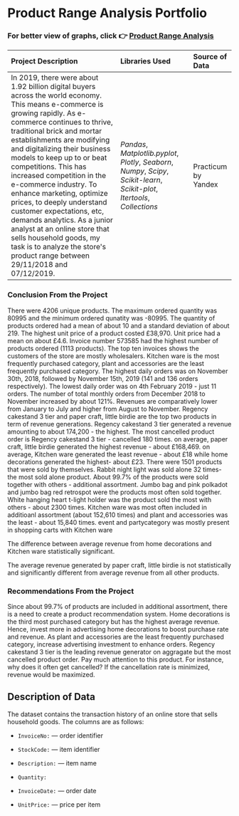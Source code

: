 # Product Range Analysis Portfolio

### For better view of graphs, click 👉 [Product Range Analysis](https://nbviewer.jupyter.org/github/Emmanuel-Nti/product_range_analysis/blob/master/final_project_e_nti.ipynb)


| Project Description | Libraries Used | Source of Data |
| :---------------------- | :---------------------- | :---------------------- | 
|In 2019, there were about 1.92 billion digital buyers across the world economy. This means e-commerce is growing rapidly. As e-commerce continues to thrive, traditional brick and mortar establishments are modifying and digitalizing their business models to keep up to or beat competitions. This has increased competition in the e-commerce industry. To enhance marketing, optimize prices, to deeply understand customer expectations, etc, demands analytics. As a junior analyst at an online store that sells household goods, my task is to analyze the store's product range between 29/11/2018 and 07/12/2019.  | *Pandas*, *Matplotlib.pyplot*, *Plotly*, *Seaborn*, *Numpy*, *Scipy*, *Scikit-learn*, *Scikit-plot*, *Itertools*, *Collections* | Practicum by Yandex |

### Conclusion From the Project 

There were 4206 unique products. The maximum ordered quantity was 80995 and the minimum ordered qunatity was -80995.
The quantity of products ordered had a mean of about 10 and a standard deviation of about 219.
The highest unit price of a product costed £38,970.
Unit price had a mean on about £4.6.
Invoice number 573585 had the highest number of products ordered (1113 products). The top ten invoices shows the customers of the store are mostly wholesalers.
Kitchen ware is the most frequently purchased category, plant and accessories are the least frequently purchased category.
The highest daily orders was on November 30th, 2018, followed by November 15th, 2019 (141 and 136 orders respectively). The lowest daily order was on 4th February 2019 - just 11 orders.
The number of total monthly orders from December 2018 to November increased by about 121%.
Revenues are comparatively lower from January to July and higher from August to November.
Regency cakestand 3 tier and paper craft, little birdie are the top two products in term of revenue generations. Regency cakestand 3 tier generated a revenue amounting to about 174,200 - the highest.
The most cancelled product order is Regency cakestand 3 tier - cancelled 180 times.
on average, paper craft, little birdie generated the highest revenue - about £168,469.
on average, Kitchen ware generated the least revenue - about £18 while home decorations generated the highest- about £23.
There were 1501 products that were sold by themselves. Rabbit night light was sold alone 32 times- the most sold alone product.
About 99.7% of the products were sold together with others - additional assortment.
Jumbo bag and pink polkadot and jumbo bag red retrospot were the products most often sold together.
White hanging heart t-light holder was the product sold the most with others - about 2300 times. Kitchen ware was most often included in additioanl assortment (about 152,610 times) and plant and accessories was the least - about 15,840 times.
event and partycategory was mostly present in shopping carts with Kitchen ware

The difference between average revenue from home decorations and Kitchen ware statistically significant.

The average revenue generated by paper craft, little birdie is not statistically and significantly different from average revenue from all other products.
### Recommendations From the Project

Since about 99.7% of products are included in additional assortment, there is a need to create a product recommendation system.
Home decorations is the third most purchased category but has the highest average revenue. Hence, invest more in advertising home decorations to boost purchase rate and revenue.
As plant and accessories are the least frequently purchased category, increase advertising investment to enhance orders.
Regency cakestand 3 tier is the leading revenue generator on aggragate but the most cancelled product order. Pay much attention to this product. For instance, why does it often get cancelled? If the cancellation rate is minimized, revenue would be maximized.

## Description of Data
The dataset contains the transaction history of an online store that sells household goods.
The columns are as follows:

- `InvoiceNo:` — order identifier

- `StockCode:` — item identifier

- `Description:` — item name

- `Quantity:`

- `InvoiceDate:` — order date

- `UnitPrice:` — price per item
